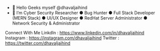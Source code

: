 - 👋 Hello Geeks myself @dhavaljaihind
- 👀 I’m Cyber Security Researcher ● Bug Hunter ● Full Stack Developer (MERN Stack) ● UI/UX Designer ● RedHat Server Administrator ● Network Security & Administrator

Connect With Me
LinkdIn : https://www.linkedin.com/in/dhavaljaihind
Instagram : https://instagram.com/dhavaljaihind
Twitter : https://twitter.com/dhavaljaihind
